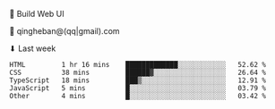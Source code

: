🧙 Build Web UI

📧 qingheban@(qq|gmail).com

⬇ Last week

<!--START_SECTION:waka-->

```text
HTML         1 hr 16 mins    █████████████░░░░░░░░░░░░   52.62 %
CSS          38 mins         ██████▓░░░░░░░░░░░░░░░░░░   26.64 %
TypeScript   18 mins         ███▒░░░░░░░░░░░░░░░░░░░░░   12.91 %
JavaScript   5 mins          █░░░░░░░░░░░░░░░░░░░░░░░░   03.79 %
Other        4 mins          █░░░░░░░░░░░░░░░░░░░░░░░░   03.42 %
```

<!--END_SECTION:waka-->

<!--
**banqinghe/banqinghe** is a ✨ _special_ ✨ repository because its `README.md` (this file) appears on your GitHub profile.

Here are some ideas to get you started:

- 🔭 I’m currently working on ...
- 🌱 I’m currently learning ...
- 👯 I’m looking to collaborate on ...
- 🤔 I’m looking for help with ...
- 💬 Ask me about ...
- 📫 How to reach me: ...
- 😄 Pronouns: ...
- ⚡ Fun fact: ...
-->
